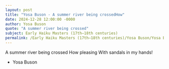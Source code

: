 ```yaml
---
layout: post
title: "Yosa Buson - A summer river being crossedHow"
date: 2024-12-28 12:00:00 -0000
author: Yosa Buson
quote: "A summer river being crossed"
subject: Early Haiku Masters (17th–18th centuries)
permalink: /Early Haiku Masters (17th–18th centuries)/Yosa Buson/Yosa Buson - A summer river being crossedHow
---
```


A summer river being crossed
How pleasing
With sandals in my hands!

- Yosa Buson

